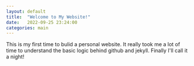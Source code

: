```yaml
---
layout: default
title:  "Welcome to My Website!"
date:   2022-09-25 23:24:00
categories: main
---
```


This is my first time to bulid a personal website. It really took me a lot of time to understand the basic logic behind github and jekyll. Finally I'll call it a night!
